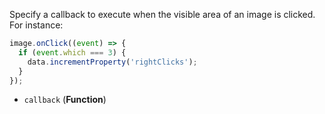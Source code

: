 Specify a callback to execute when the visible area of an image is clicked. For instance:

```js
image.onClick((event) => {
  if (event.which === 3) {
    data.incrementProperty('rightClicks');
  }
});
```

* `callback` (**Function**)
